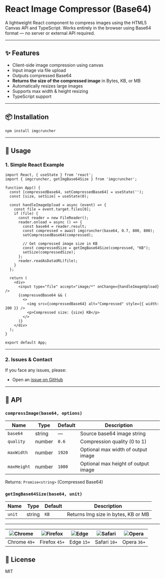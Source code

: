 # React Image Compressor (Base64)

A lightweight React component to compress images using the HTML5 Canvas API and TypeScript. Works entirely in the browser using Base64 format — no server or external API required.

---

## ✨ Features

* Client-side image compression using canvas
* Input image via file upload
* Outputs compressed Base64
* **Returns the size of the compressed image** in Bytes, KB, or MB
* Automatically resizes large images
* Supports max width & height resizing
* TypeScript support

---

## 📦 Installation

```bash
npm install imgcruncher
```

---

## 🧠 Usage

### 1. Simple React Example

```tsx
import React, { useState } from 'react';
import { imgcruncher, getImgBase64Size } from 'imgcruncher';

function App() {
  const [compressedBase64, setCompressedBase64] = useState('');
  const [size, setSize] = useState(0);

  const handleImageUpload = async (event) => {
    const file = event.target.files[0];
    if (file) {
      const reader = new FileReader();
      reader.onload = async () => {
        const base64 = reader.result;
        const compressed = await imgcruncher(base64, 0.7, 800, 800);
        setCompressedBase64(compressed);

        // Get compressed image size in KB
        const compressedSize = getImgBase64Size(compressed, "KB");
        setSize(compressedSize);
      };
      reader.readAsDataURL(file);
    }
  };

  return (
    <div>
      <input type="file" accept="image/*" onChange={handleImageUpload} />
      {compressedBase64 && (
        <>
          <img src={compressedBase64} alt="Compressed" style={{ width: 200 }} />
          <p>Compressed size: {size} KB</p>
        </>
      )}
    </div>
  );
}

export default App;
```

---

### 2. Issues & Contact

If you face any issues, please:

* Open an [issue on GitHub](https://github.com/arunraj20it/imgcruncher/issues)

---

## 🔧 API

### `compressImage(base64, options)`

| Name        | Type   | Default | Description                         |
| ----------- | ------ | ------- | ----------------------------------- |
| `base64`    | string |   —     | Source base64 image string          |
| `quality`   | number | `0.6`   | Compression quality (0 to 1)        |
| `maxWidth`  | number | `1920`  | Optional max width of output image  |
| `maxHeight` | number | `1080`  | Optional max height of output image |

Returns: `Promise<string>` (Compressed Base64)


### `getImgBase64Size(base64, unit)`
| Name        | Type   | Default | Description                         |
| ----------- | ------ | ------- | ----------------------------------- |
| `unit`      | string |  `KB`   | Returns Img size in bytes, KB or MB | 


---

| ![Chrome](https://raw.githubusercontent.com/alrra/browser-logos/main/src/chrome/chrome_48x48.png) | ![Firefox](https://raw.githubusercontent.com/alrra/browser-logos/main/src/firefox/firefox_48x48.png) | ![Edge](https://raw.githubusercontent.com/alrra/browser-logos/main/src/edge/edge_48x48.png) | ![Safari](https://raw.githubusercontent.com/alrra/browser-logos/main/src/safari/safari_48x48.png) | ![Opera](https://raw.githubusercontent.com/alrra/browser-logos/main/src/opera/opera_48x48.png) |
| :-----------------------------------------------------------------------------------------------: | :--------------------------------------------------------------------------------------------------: | :-----------------------------------------------------------------------------------------: | :-----------------------------------------------------------------------------------------------: | :--------------------------------------------------------------------------------------------: |
|                                            Chrome `49+`                                           |                                             Firefox `45+`                                            |                                          Edge `15+`                                         |                                            Safari `10+`                                           |                                           Opera `36+`                                          |

## 📄 License

MIT
